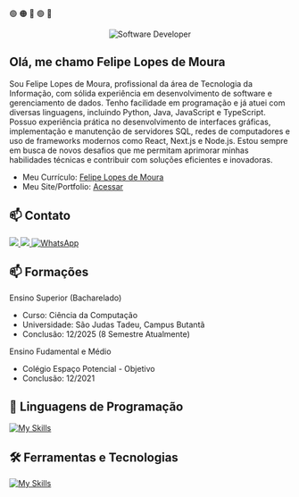 🟢 🟠 🔴 🟢 🔵
<br>
<div align="center">
  <img src="https://media.licdn.com/dms/image/v2/D4D16AQGIoTic1Yjxtg/profile-displaybackgroundimage-shrink_350_1400/B4DZg9cTdtHAAY-/0/1753377487898?e=1756339200&v=beta&t=fs0_CS-1DnXGEJeuDIVjFUt6Rzu5Ru2VEG4d93-5Zbk" alt="Software Developer">
</div>

## Olá, me chamo Felipe Lopes de Moura 

Sou Felipe Lopes de Moura, profissional da área de Tecnologia da Informação, com sólida experiência em 
desenvolvimento de software e gerenciamento de dados. Tenho facilidade em programação e já atuei com 
diversas linguagens, incluindo Python, Java, JavaScript e TypeScript.
<br>
Possuo experiência prática no desenvolvimento de interfaces gráficas, implementação e manutenção de 
servidores SQL, redes de computadores e uso de frameworks modernos como React, Next.js e 
Node.js. Estou sempre em busca de novos desafios que me permitam aprimorar minhas habilidades 
técnicas e contribuir com soluções eficientes e inovadoras.

- Meu Currículo: <a target="_blank" href="https://github.com/flopessz/portfolio-felipe-lopes/blob/main/public/curriculo.pdf">Felipe Lopes de Moura</a>
- Meu Site/Portfolio: <a target="_blank" href="https://portfolio-felipe-lopes.vercel.app/">Acessar</a>

## 📫 Contato

<a href="mailto:felipelopesdemoura@gmail.com">
  <img src="https://img.shields.io/badge/-Gmail-%23333?style=for-the-badge&logo=gmail&logoColor=white" target="_blank">
</a>
<a href="https://www.linkedin.com/in/felipe-lopes-de-moura-296936246" target="_blank">
  <img src="https://img.shields.io/badge/-LinkedIn-%230077B5?style=for-the-badge&logo=linkedin&logoColor=white" target="_blank">
</a>
<a href="https://wa.me/5511996950910?text=Ola%20Felipe!%20Tudo%20bem?%20Me%20interessei%20no%20seu%20curriculo,%20podemos%20conversar?" target="_blank">
  <img src="https://img.shields.io/badge/-WhatsApp-%25D366?style=for-the-badge&logo=whatsapp&logoColor=white" alt="WhatsApp">
</a>

## 📫 Formações
Ensino Superior (Bacharelado) 
- Curso: Ciência da Computação 
- Universidade: São Judas Tadeu, Campus Butantã
- Conclusão: 12/2025 (8 Semestre Atualmente)

Ensino Fudamental e Médio
- Colégio Espaço Potencial - Objetivo
- Conclusão: 12/2021

## 🚀 Linguagens de Programação
[![My Skills](https://skillicons.dev/icons?i=java,javascript,python,html,css,lua,typescript)](https://my-curriculum-versel.dev)<br>

## 🛠️ Ferramentas e Tecnologias
[![My Skills](https://skillicons.dev/icons?i=vscode,mysql,git,github,react,next,nodejs,tailwind)](https://my-curriculum-versel.dev)<br>
